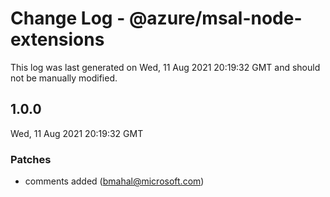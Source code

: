 # Change Log - @azure/msal-node-extensions

This log was last generated on Wed, 11 Aug 2021 20:19:32 GMT and should not be manually modified.

<!-- Start content -->

## 1.0.0

Wed, 11 Aug 2021 20:19:32 GMT

### Patches

- comments added (bmahal@microsoft.com)

